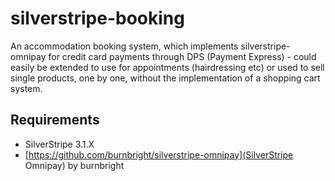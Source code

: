 silverstripe-booking
====================

An accommodation booking system, which implements silverstripe-omnipay for credit card payments through DPS (Payment Express) - could easily be extended to use for appointments (hairdressing etc) or used to sell single products, one by one, without the implementation of a shopping cart system.

## Requirements
- SilverStripe 3.1.X
- [https://github.com/burnbright/silverstripe-omnipay](SilverStripe Omnipay) by burnbright
